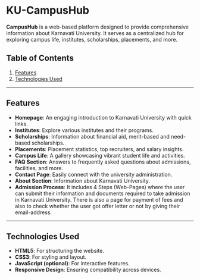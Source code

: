 # KU-CampusHub
**CampusHub** is a web-based platform designed to provide comprehensive information about Karnavati University. It serves as a centralized hub for exploring campus life, institutes, scholarships, placements, and more.

## Table of Contents
1. [Features](#features)
2. [Technologies Used](#technologies-used)

---

## Features
- **Homepage**: An engaging introduction to Karnavati University with quick links.
- **Institutes**: Explore various institutes and their programs.
- **Scholarships**: Information about financial aid, merit-based and need-based scholarships.
- **Placements**: Placement statistics, top recruiters, and salary insights.
- **Campus Life**: A gallery showcasing vibrant student life and activities.
- **FAQ Section**: Answers to frequently asked questions about admissions, facilities, and more.
- **Contact Page**: Easily connect with the university administration.
- **About Section**: Information about Karnavati University.
- **Admission Process**: It includes 4 Steps (Web-Pages) where the user can submit their information and documents required to take admission in Karnavati University. There is also a page for payment of fees and                            also to check whether the user got offer letter or not by giving their email-address.

---

## Technologies Used
- **HTML5**: For structuring the website.
- **CSS3**: For styling and layout.
- **JavaScript (optional)**: For interactive features.
- **Responsive Design**: Ensuring compatibility across devices.
